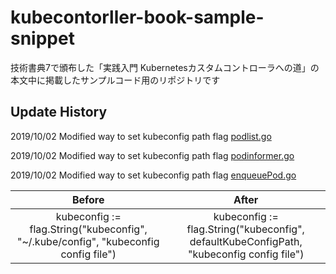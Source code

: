 # kubecontorller-book-sample-snippet
技術書典7で頒布した「実践入門 Kubernetesカスタムコントローラへの道」の本文中に掲載したサンプルコード用のリポジトリです

## Update History

2019/10/02 Modified way to set kubeconfig path flag [podlist.go](02/podlist/podlist.go#L9-L21)  

2019/10/02 Modified way to set kubeconfig path flag [podinformer.go](02/podinformer/podinformer.go#L11-L25)   

2019/10/02 Modified way to set kubeconfig path flag [enqueuePod.go](02/workqueue/enqueuePod.go#L12-L27)   

|Before|After|
|:---:|:---:|
|kubeconfig := flag.String("kubeconfig", "~/.kube/config", "kubeconfig config file")|kubeconfig := flag.String("kubeconfig", defaultKubeConfigPath, "kubeconfig config file")|
